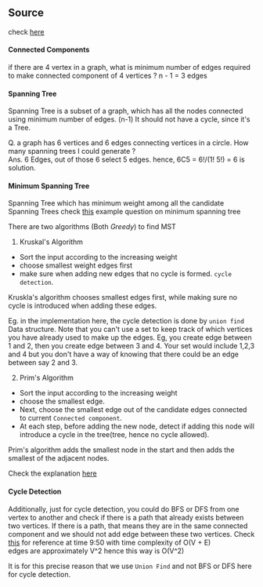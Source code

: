 ## Source
check [here](https://www.youtube.com/watch?v=1_zRHgX8Gqw)

#### Connected Components

if there are 4 vertex in a graph, what is minimum number of edges required to make connected component of 4 vertices ?
n - 1 = 3 edges 

#### Spanning Tree
Spanning Tree is a subset of a graph, which has all the nodes connected using minimum number of edges. (n-1)
It should not have a cycle, since it's a Tree.

Q. a graph has 6 vertices and 6 edges connecting vertices in a circle. How many spanning trees I could generate ?  
Ans. 6 Edges, out of those 6 select 5  edges. hence, 6C5 = 6!/(1! 5!) = 6 is solution.

#### Minimum Spanning Tree
Spanning Tree which has minimum weight among all the candidate Spanning Trees
check [this](https://leetcode.com/problems/cheapest-flights-within-k-stops/) example question on minimum spanning tree  

There are two algorithms (Both _Greedy_) to find MST
1. Kruskal's Algorithm
- Sort the input according to the increasing weight
- choose smallest weight edges first
- make sure when adding new edges that no cycle is formed. `cycle detection`.

Kruskla's algorithm chooses smallest edges first, while making sure no cycle is introduced when adding these edges.

Eg. in the implementation here, the cycle detection is done by `union find` Data structure.
Note that you can't use a set to keep track of which vertices you have already used to make up the edges. Eg, you create edge between 1 and 2, then you create edge between 3 and 4.
Your set would include 1,2,3 and 4 but you don't have a way of knowing that there could be an edge between say 2 and 3.

2. Prim's Algorithm
- Sort the input according to the increasing weight
- choose the smallest edge.
- Next, choose the smallest edge out of the candidate edges connected to current `Connected component`.
- At each step, before adding the new node, detect if adding this node will introduce a cycle in the tree(tree, hence no cycle allowed).

Prim's algorithm adds the smallest node in the start and then adds the smallest of the adjacent nodes.  

Check the explanation [here](https://www.youtube.com/watch?v=4ZlRH0eK-qQ)

#### Cycle Detection

Additionally, just for cycle detection, you could do BFS or DFS from one vertex to another and check if there is a path that already exists between two vertices.
If there is a path, that means they are in the same connected component and we should not add edge between these two vertices.
Check [this](https://www.youtube.com/watch?v=mFVivXZrwyg) for reference at time 9:50 with time complexity of O(V + E)  
edges are approximately V^2 hence this way is O(V^2)

It is for this precise reason that we use `Union Find` and not BFS or DFS here for cycle detection. 
